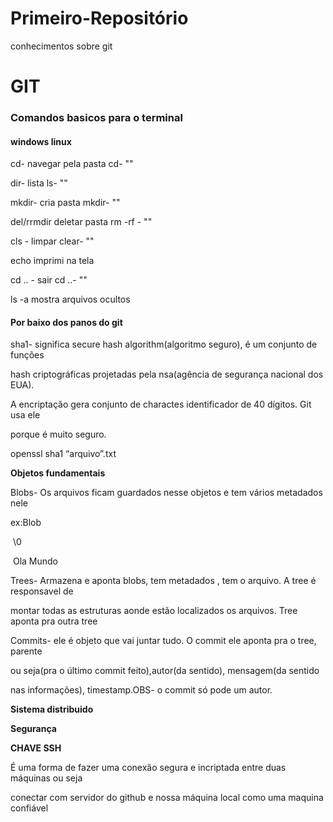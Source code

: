 # Primeiro-Repositório
conhecimentos sobre git

#  GIT 

### Comandos basicos para o terminal

#### windows                                         linux 

cd- navegar pela pasta                                    cd-         "" 

dir- lista                                                              ls-           ""

mkdir- cria pasta                                              mkdir-    ""

del/rrmdir deletar pasta                                 rm -rf -   ""

cls - limpar                                                         clear-     ""

echo imprimi na tela 

cd .. - sair                                                             cd ..-    ""

ls -a mostra arquivos ocultos

#### Por baixo dos panos do git

sha1- significa secure hash algorithm(algoritmo seguro), é um conjunto de funções 

hash criptográficas projetadas pela nsa(agência de segurança nacional dos EUA).

A encriptação gera conjunto de charactes identificador de 40 dígitos. Git usa ele

 porque é muito seguro.



 

openssl sha1 “arquivo”.txt



**Objetos fundamentais**



Blobs- Os arquivos ficam guardados nesse objetos e tem vários metadados nele

ex:Blob

​      \0

​     Ola Mundo



Trees- Armazena e aponta blobs, tem metadados , tem o arquivo. A tree é responsavel de

montar todas as estruturas aonde estão localizados os arquivos. Tree aponta pra outra tree





Commits- ele é objeto que vai juntar tudo. O commit ele aponta pra o tree, parente

ou seja(pra o último commit feito),autor(da sentido), mensagem(da sentido 

nas informações), timestamp.OBS- o commit só pode um autor.



**Sistema distribuido**



**Segurança**





**CHAVE SSH**



É uma forma de fazer uma conexão segura e incriptada entre duas máquinas ou seja

conectar com servidor do github e nossa máquina local como uma maquina confiável
